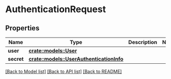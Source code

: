 # AuthenticationRequest

## Properties

Name | Type | Description | Notes
------------ | ------------- | ------------- | -------------
**user** | [**crate::models::User**](User.md) |  | 
**secret** | [**crate::models::UserAuthenticationInfo**](UserAuthenticationInfo.md) |  | 

[[Back to Model list]](../README.md#documentation-for-models) [[Back to API list]](../README.md#documentation-for-api-endpoints) [[Back to README]](../README.md)


